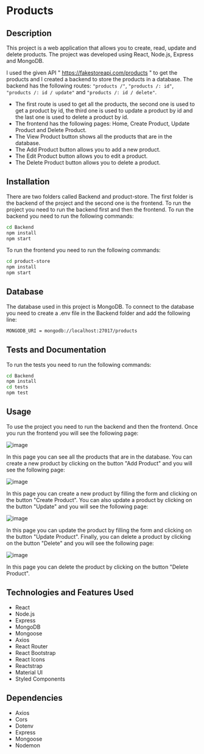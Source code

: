 # Products

## Description

This project is a web application that allows you to create, read, update and delete products. The project was developed using React, Node.js, Express and MongoDB.

I used the given API " https://fakestoreapi.com/products " to get the products and I created a backend to store the products in a database. The backend has the following routes:
`"products /"`, `"products /: id"`, `"products /: id / update"` and `"products /: id / delete"`.

- The first route is used to get all the products, the second one is used to get a product by id, the third one is used to update a product by id and the last one is used to delete a product by id.
- The frontend has the following pages: Home, Create Product, Update Product and Delete Product.
- The View Product button shows all the products that are in the database.
- The Add Product button allows you to add a new product.
- The Edit Product button allows you to edit a product.
- The Delete Product button allows you to delete a product.

## Installation

There are two folders called Backend and product-store. The first folder is the backend of the project and the second one is the frontend. To run the project you need to run the backend first and then the frontend. To run the backend you need to run the following commands:

```bash
cd Backend
npm install
npm start
```

To run the frontend you need to run the following commands:

```bash
cd product-store
npm install
npm start
```

## Database

The database used in this project is MongoDB. To connect to the database you need to create a .env file in the Backend folder and add the following line:

```bash
MONGODB_URI = mongodb://localhost:27017/products
```

## Tests and Documentation

To run the tests you need to run the following commands:

```bash
cd Backend
npm install
cd tests
npm test
```

## Usage

To use the project you need to run the backend and then the frontend. Once you run the frontend you will see the following page:

![image](https://user-images.githubusercontent.com/54969894/134786845-9b8b7b0b-2b0b-4b0f-8b0a-9b0b8b0b0b0b.png)

In this page you can see all the products that are in the database. You can create a new product by clicking on the button "Add Product" and you will see the following page:

![image](https://user-images.githubusercontent.com/54969894/134786882-8b0b0b0b-0b0b-4b0b-8b0b-0b0b0b0b0b0b.png)

In this page you can create a new product by filling the form and clicking on the button "Create Product". You can also update a product by clicking on the button "Update" and you will see the following page:

![image](https://user-images.githubusercontent.com/54969894/134786911-0b0b0b0b-0b0b-0b0b-8b0b-0b0b0b0b0b0b.png)

In this page you can update the product by filling the form and clicking on the button "Update Product". Finally, you can delete a product by clicking on the button "Delete" and you will see the following page:

![image](https://user-images.githubusercontent.com/54969894/134786933-0b0b0b0b-0b0b-0b0b-8b0b-0b0b0b0b0b0b.png)

In this page you can delete the product by clicking on the button "Delete Product".

## Technologies and Features Used

- React
- Node.js
- Express
- MongoDB
- Mongoose
- Axios
- React Router
- React Bootstrap
- React Icons
- Reactstrap
- Material UI
- Styled Components

## Dependencies

- Axios
- Cors
- Dotenv
- Express
- Mongoose
- Nodemon
